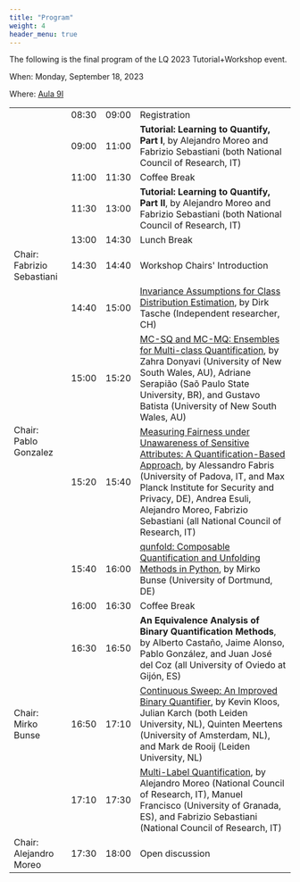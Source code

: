 ```yaml
---
title: "Program"
weight: 4
header_menu: true
---
```


The following is the final program of the LQ 2023 Tutorial+Workshop event.

When: Monday, September 18, 2023

Where: [Aula 9I](https://www.polito.it/ateneo/chi-siamo/sedi-e-mappe?sellocale=bl_id%253DTO_CIT08%2526fl_id%253DXS01%2526rm_id%253D010&lang=it)

<table class="mytable">

<tr> <td>  </td> <td> 08:30 </td> <td> 09:00 </td> <td> Registration</td></tr>
<tr> <td>  </td> <td> 09:00 </td> <td> 11:00 </td> <td> <strong>Tutorial: Learning to Quantify, Part I</strong>, by Alejandro Moreo and Fabrizio Sebastiani (both National Council of Research, IT)</td></tr>
<tr> <td>  </td> <td> 11:00 </td> <td> 11:30 </td> <td> Coffee Break</td></tr>
<tr> <td>  </td> <td> 11:30 </td> <td> 13:00 </td> <td> <strong>Tutorial: Learning to Quantify, Part II</strong>, by Alejandro Moreo and Fabrizio Sebastiani (both National Council of Research, IT)</td></tr>
<tr> <td>  </td> <td> 13:00 </td> <td> 14:30 </td> <td> Lunch Break</td></tr>
<tr> <td> Chair: Fabrizio Sebastiani </td> <td> 14:30 </td> <td> 14:40 </td> <td> Workshop Chairs' Introduction</td></tr>
<tr> <td rowspan="4"> Chair: Pablo Gonzalez </td> <td> 14:40 </td> <td> 15:00 </td> <td><a href="proceedings/Tasche2023.pdf">Invariance Assumptions for Class Distribution Estimation</a>, by Dirk Tasche (Independent researcher, CH) </td></tr>
<tr> <td>  15:00 </td> <td> 15:20 </td> <td> <a href="proceedings/Donyavi2023.pdf">MC-SQ and MC-MQ: Ensembles for Multi-class Quantification</a>, by Zahra Donyavi (University of New South Wales, AU), Adriane Serapião (Saõ Paulo State University, BR), and Gustavo Batista  (University of New South Wales, AU) </td></tr>
<tr> <td>  15:20 </td> <td> 15:40 </td> <td> <a href="proceedings/Fabris2023.pdf">Measuring Fairness under Unawareness of Sensitive Attributes: A Quantification-Based Approach</a>, by Alessandro Fabris (University of Padova, IT, and Max Planck Institute for Security and Privacy, DE), Andrea Esuli, Alejandro Moreo, Fabrizio Sebastiani (all National Council of Research, IT) </td></tr>
<tr> <td>  15:40 </td> <td> 16:00 </td> <td> <a href="proceedings/Bunse2023.pdf">qunfold: Composable Quantification and Unfolding Methods in Python</a>, by Mirko Bunse (University of Dortmund, DE) </td></tr>
<tr> <td>  </td> <td> 16:00 </td> <td> 16:30 </td> <td> Coffee Break</td></tr>
<tr> <td rowspan="3"> Chair: Mirko Bunse </td> <td> 16:30 </td> <td> 16:50 </td> <td> <strong>An Equivalence Analysis of Binary Quantification Methods</strong>, by Alberto Castaño, Jaime Alonso, Pablo González, and Juan José del Coz (all University of Oviedo at Gijón, ES) </td></tr>
<tr> <td>  16:50 </td> <td> 17:10 </td> <td> <a href="proceedings/Kloos2023.pdf">Continuous Sweep: An Improved Binary Quantifier</a>, by Kevin Kloos, Julian Karch (both Leiden University, NL), Quinten Meertens (University of Amsterdam, NL), and Mark de Rooij (Leiden University, NL) </td></tr>
<tr> <td>  17:10 </td> <td> 17:30 </td> <td> <a href="proceedings/Moreo2023.pdf">Multi-Label Quantification</a>, by Alejandro Moreo (National Council of Research, IT), Manuel Francisco (University of Granada, ES), and Fabrizio Sebastiani (National Council of Research, IT) </td></tr>
<tr> <td> Chair: Alejandro Moreo </td> <td> 17:30 </td> <td> 18:00 </td> <td> Open discussion</td></tr>
</table>
